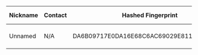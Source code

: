 | Nickname |  Contact | Hashed Fingerprint	| Running | Flags | Last Seen | First Seen | Last Restarted | Advertised Bandwidth | Platform | Version | Version Status | Recommended Version | BridgeDB Distributor | OR Addresses | Transports | BlockList |
|---|---|---|---|---|---|---|---|---|---|---|---|---|---|---|---|---|
|Unnamed | N/A | DA6B09717E0DA16E68C6AC69029E8118B4459B70 | true | Running, V2Dir, Valid | 2025-09-03 13:48:53 | 2025-09-03 13:48:53 | 2025-09-03 13:48:58 | 53248 | Tor 0.4.8.16 on Linux | 0.4.8.16 | recommended | true | N/A | 10.163.159.157:56130 | obfs3, obfs4 | |
